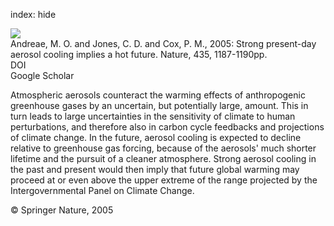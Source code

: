 index: hide

<div class="Citation">
    <div class="Citation-thumb CitationThumb-linked"  data-href="https://doi.org/10.1038/nature03671">
      <img src="https://static.claimspace.cloud/climate-study-static/refs/thumbs/7/Andreae_et_al_2005-thumb.png" />
    </div>

  <div class="Citation-body">
    <div class="Citation-text">Andreae, M. O. and Jones, C. D. and Cox, P. M., 2005: Strong present-day aerosol cooling implies a hot future. <span class="Article-journal">Nature, </span><span class="Article-volume">435, </span>1187-1190pp.</div>
    <div class="Citation-links">
      <div class="CitationLink" data-href="https://doi.org/10.1038/nature03671">
        <div class="CitationLink-icon CitationLink-Doi"></div>
        <div class="CitationLink-text">DOI</div>
      </div>
      <div class="CitationLink" data-href="https://scholar.google.com/scholar?q=10.1038/nature03671">
        <div class="CitationLink-icon CitationLink-Scholar"></div>
        <div class="CitationLink-text">Google Scholar</div>
      </div>
    </div>
  </div>
</div>

Atmospheric aerosols counteract the warming effects of anthropogenic greenhouse gases by an uncertain, but potentially large, amount. This in turn leads to large uncertainties in the sensitivity of climate to human perturbations, and therefore also in carbon cycle feedbacks and projections of climate change. In the future, aerosol cooling is expected to decline relative to greenhouse gas forcing, because of the aerosols' much shorter lifetime and the pursuit of a cleaner atmosphere. Strong aerosol cooling in the past and present would then imply that future global warming may proceed at or even above the upper extreme of the range projected by the Intergovernmental Panel on Climate Change.

<div class="Citation-copy">
&copy; Springer Nature, 2005
</div>